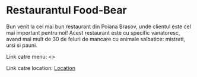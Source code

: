 # Restaurantul Food-Bear

Bun venit la cel mai bun restaurant din Poiana Brasov, unde clientul este cel mai important pentru noi! 
Acest restaurant este cu specific vanatoresc, avand mai mult de 30 de feluri de mancare cu animale salbatice: mistreti, ursi si pauni.

Link catre menu: <>

Link catre location: [Location](location.md)